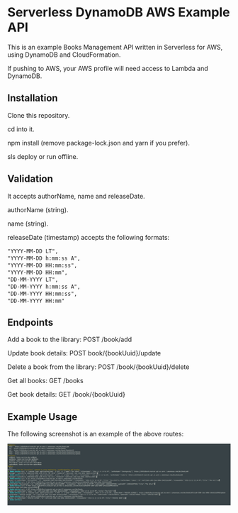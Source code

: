 # Serverless DynamoDB AWS Example API

This is an example Books Management API written in Serverless for AWS, using DynamoDB and CloudFormation.

If pushing to AWS, your AWS profile will need access to Lambda and DynamoDB.

## Installation

Clone this repository.

cd into it.

npm install (remove package-lock.json and yarn if you prefer).

sls deploy or run offline.

## Validation

It accepts authorName, name and releaseDate.

authorName (string).

name (string).

releaseDate (timestamp) accepts the following formats:

    "YYYY-MM-DD LT",
    "YYYY-MM-DD h:mm:ss A",
    "YYYY-MM-DD HH:mm:ss",
    "YYYY-MM-DD HH:mm",
    "DD-MM-YYYY LT",
    "DD-MM-YYYY h:mm:ss A",
    "DD-MM-YYYY HH:mm:ss",
    "DD-MM-YYYY HH:mm"
  
## Endpoints

Add a book to the library: POST /book/add

Update book details: POST book/{bookUuid}/update

Delete a book from the library: POST /book/{bookUuid}/delete

Get all books: GET /books

Get book details: GET /book/{bookUuid}

## Example Usage

The following screenshot is an example of the above routes:

![Books service example usage](images/books.png)
